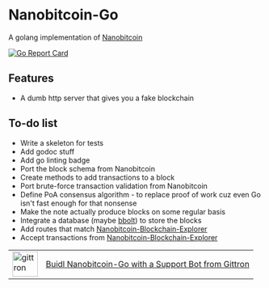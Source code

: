 # Nanobitcoin-Go

A golang implementation of [Nanobitcoin](https://github.com/acolytec3/nanobitcoin)

[![Go Report Card](https://goreportcard.com/badge/github.com/acolytec3/nanobitcoin-go)](https://goreportcard.com/report/github.com/acolytec3/nanobitcoin-go)

## Features

* A dumb http server that gives you a fake blockchain

## To-do list

* Write a skeleton for tests
* Add godoc stuff
* Add go linting badge
* Port the block schema from Nanobitcoin
* Create methods to add transactions to a block
* Port brute-force transaction validation from Nanobitcoin
* Define PoA consensus algorithm - to replace proof of work cuz even Go isn't fast enough for that nonsense
* Make the note actually produce blocks on some regular basis
* Integrate a database (maybe [bbolt](https://github.com/etcd-io/bbolt)) to store the blocks
* Add routes that match [Nanobitcoin-Blockchain-Explorer](https://github.com/acolytec3/blockchain-explorer)
* Accept transactions from [Nanobitcoin-Blockchain-Explorer](https://github.com/acolytec3/blockchain-explorer)

<table border="0"><tr>  <td><a href="https://gittron.me/bots/0xddab05da7f11acf322db7ac1c4f671ea"><img src="https://s3.amazonaws.com/od-flat-svg/0xddab05da7f11acf322db7ac1c4f671ea.png" alt="gittron" width="50"/></a></td><td><a href="https://gittron.me/bots/0xddab05da7f11acf322db7ac1c4f671ea">Buidl Nanobitcoin-Go with a Support Bot from Gittron</a></td></tr></table>
